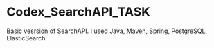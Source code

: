 # Codex_SearchAPI_TASK
Basic vesrsion of SearchAPI. I used Java, Maven, Spring, PostgreSQL, ElasticSearch

